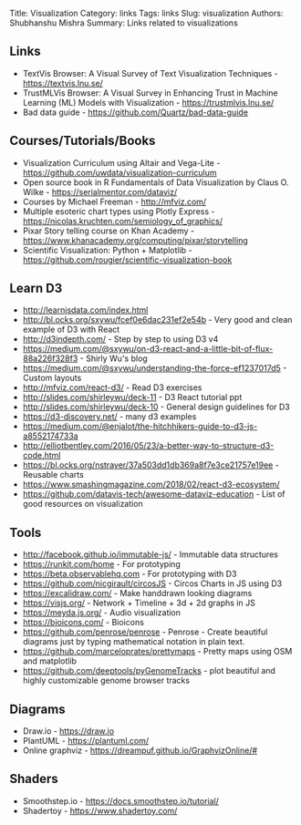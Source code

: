 Title: Visualization
Category: links
Tags: links
Slug: visualization
Authors: Shubhanshu Mishra
Summary: Links related to visualizations


## Links

* TextVis Browser: A Visual Survey of Text Visualization Techniques - https://textvis.lnu.se/
* TrustMLVis Browser: A Visual Survey in Enhancing Trust in Machine Learning (ML) Models with Visualization - https://trustmlvis.lnu.se/
* Bad data guide - https://github.com/Quartz/bad-data-guide

## Courses/Tutorials/Books

* Visualization Curriculum using Altair and Vega-Lite - https://github.com/uwdata/visualization-curriculum
* Open source book in R Fundamentals of Data Visualization by Claus O. Wilke - https://serialmentor.com/dataviz/
* Courses by Michael Freeman - http://mfviz.com/
* Multiple esoteric chart types using Plotly Express - https://nicolas.kruchten.com/semiology_of_graphics/
* Pixar Story telling course on Khan Academy - https://www.khanacademy.org/computing/pixar/storytelling
* Scientific Visualization: Python + Matplotlib - https://github.com/rougier/scientific-visualization-book

## Learn D3

* http://learnjsdata.com/index.html
* http://bl.ocks.org/sxywu/fcef0e6dac231ef2e54b - Very good and clean example of D3 with React
* http://d3indepth.com/ - Step by step to using D3 v4
* https://medium.com/@sxywu/on-d3-react-and-a-little-bit-of-flux-88a226f328f3 - Shirly Wu's blog
* https://medium.com/@sxywu/understanding-the-force-ef1237017d5 - Custom layouts
* http://mfviz.com/react-d3/ - Read D3 exercises
* http://slides.com/shirleywu/deck-11 - D3 React tutorial ppt
* http://slides.com/shirleywu/deck-10 - General design guidelines for D3
* https://d3-discovery.net/ - many d3 examples
* https://medium.com/@enjalot/the-hitchhikers-guide-to-d3-js-a8552174733a
* http://elliotbentley.com/2016/05/23/a-better-way-to-structure-d3-code.html
* https://bl.ocks.org/nstrayer/37a503dd1db369a8f7e3ce21757e19ee - Reusable charts
* https://www.smashingmagazine.com/2018/02/react-d3-ecosystem/
* https://github.com/datavis-tech/awesome-dataviz-education - List of good resources on visualization

## Tools

* http://facebook.github.io/immutable-js/ - Immutable data structures
* https://runkit.com/home - For prototyping
* https://beta.observablehq.com - For prototyping with D3
* https://github.com/nicgirault/circosJS - Circos Charts in JS using D3
* https://excalidraw.com/ - Make handdrawn looking diagrams
* https://visjs.org/ - Network + Timeline + 3d + 2d graphs in JS
* https://meyda.js.org/ - Audio visualization
* https://bioicons.com/ - Bioicons
* https://github.com/penrose/penrose - Penrose - Create beautiful diagrams just by typing mathematical notation in plain text.
* https://github.com/marceloprates/prettymaps - Pretty maps using OSM and matplotlib
* https://github.com/deeptools/pyGenomeTracks - plot beautiful and highly customizable genome browser tracks

## Diagrams

* Draw.io - https://draw.io
* PlantUML - https://plantuml.com/
* Online graphviz - https://dreampuf.github.io/GraphvizOnline/#

## Shaders

* Smoothstep.io - https://docs.smoothstep.io/tutorial/
* Shadertoy - https://www.shadertoy.com/



